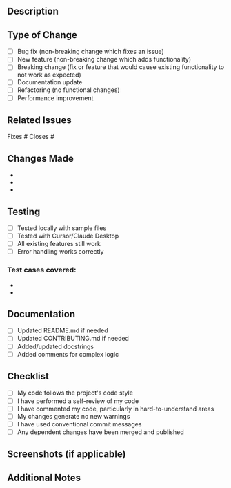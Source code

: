 ## Description
<!-- Provide a clear and concise description of what this PR does -->

## Type of Change
<!-- Mark the relevant option with an 'x' -->
- [ ] Bug fix (non-breaking change which fixes an issue)
- [ ] New feature (non-breaking change which adds functionality)
- [ ] Breaking change (fix or feature that would cause existing functionality to not work as expected)
- [ ] Documentation update
- [ ] Refactoring (no functional changes)
- [ ] Performance improvement

## Related Issues
<!-- Link to related issues using #issue_number -->
Fixes #
Closes #

## Changes Made
<!-- List the main changes made in this PR -->
- 
- 
- 

## Testing
<!-- Describe the tests you ran and how to reproduce them -->
- [ ] Tested locally with sample files
- [ ] Tested with Cursor/Claude Desktop
- [ ] All existing features still work
- [ ] Error handling works correctly

### Test cases covered:
- 
- 

## Documentation
- [ ] Updated README.md if needed
- [ ] Updated CONTRIBUTING.md if needed
- [ ] Added/updated docstrings
- [ ] Added comments for complex logic

## Checklist
- [ ] My code follows the project's code style
- [ ] I have performed a self-review of my code
- [ ] I have commented my code, particularly in hard-to-understand areas
- [ ] My changes generate no new warnings
- [ ] I have used conventional commit messages
- [ ] Any dependent changes have been merged and published

## Screenshots (if applicable)
<!-- Add screenshots to help explain your changes -->

## Additional Notes
<!-- Add any other context about the PR here -->

